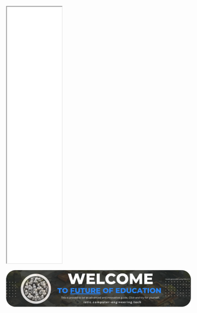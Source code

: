 

<iframe src="lifeline/him/vite-svp/accelerate-xl.html" width="150" height="700"></iframe>


<br>

[<img src="lifeline/magic.png">](lifeline/guide)